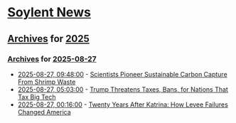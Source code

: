 # [Soylent News](../../../README.md)

## [Archives](../../index.md) for [2025](../index.md)

### [Archives](../../index.md) for [2025-08-27](index.md)

* [2025-08-27, 09:48:00](https://soylentnews.org/article.pl?sid=25/08/26/1117241&from=rss) - [Scientists Pioneer Sustainable Carbon Capture From Shrimp Waste](https://soylentnews.org/article.pl?sid=25/08/26/1117241&from=rss)
* [2025-08-27, 05:03:00](https://soylentnews.org/politics/article.pl?sid=25/08/26/1113220&from=rss) - [Trump Threatens Taxes, Bans, for Nations That Tax Big Tech](https://soylentnews.org/politics/article.pl?sid=25/08/26/1113220&from=rss)
* [2025-08-27, 00:16:00](https://soylentnews.org/article.pl?sid=25/08/26/0059245&from=rss) - [Twenty Years After Katrina: How Levee Failures Changed America](https://soylentnews.org/article.pl?sid=25/08/26/0059245&from=rss)
